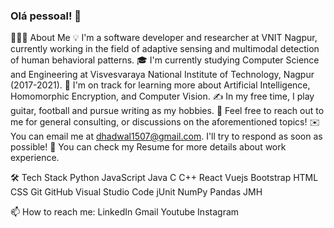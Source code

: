### Olá pessoal! 👋


👨🏻‍💻  About Me
💡   I'm a software developer and researcher at VNIT Nagpur, currently working in the field of adaptive sensing and multimodal detection of human behavioral patterns.
🎓  I'm currently studying Computer Science and Engineering at Visvesvaraya National Institute of Technology, Nagpur (2017-2021).
🌱  I'm on track for learning more about Artificial Intelligence, Homomorphic Encryption, and Computer Vision.
✍️  In my free time, I play guitar, football and pursue writing as my hobbies.
💬  Feel free to reach out to me for general consulting, or discussions on the aforementioned topics!
✉️  You can email me at dhadwal1507@gmail.com. I'll try to respond as soon as possible!
📄  You can check my Resume for more details about work experience.

🛠  Tech Stack
Python  JavaScript  Java  C  C++  React  Vuejs  Bootstrap
HTML  CSS  Git  GitHub  Visual Studio Code  jUnit  NumPy  Pandas  JMH 

📫   How to reach me:
LinkedIn   Gmail  Youtube  Instagram  
